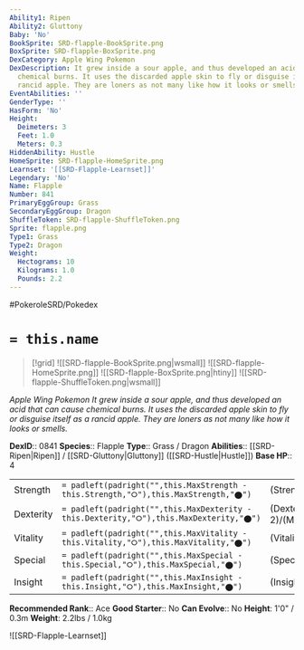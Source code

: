 ```yaml
---
Ability1: Ripen
Ability2: Gluttony
Baby: 'No'
BookSprite: SRD-flapple-BookSprite.png
BoxSprite: SRD-flapple-BoxSprite.png
DexCategory: Apple Wing Pokemon
DexDescription: It grew inside a sour apple, and thus developed an acid that can cause
  chemical burns. It uses the discarded apple skin to fly or disguise itself as a
  rancid apple. They are loners as not many like how it looks or smells.
EventAbilities: ''
GenderType: ''
HasForm: 'No'
Height:
  Deimeters: 3
  Feet: 1.0
  Meters: 0.3
HiddenAbility: Hustle
HomeSprite: SRD-flapple-HomeSprite.png
Learnset: '[[SRD-Flapple-Learnset]]'
Legendary: 'No'
Name: Flapple
Number: 841
PrimaryEggGroup: Grass
SecondaryEggGroup: Dragon
ShuffleToken: SRD-flapple-ShuffleToken.png
Sprite: flapple.png
Type1: Grass
Type2: Dragon
Weight:
  Hectograms: 10
  Kilograms: 1.0
  Pounds: 2.2
---
```


#PokeroleSRD/Pokedex

# `= this.name`

> [!grid]
> ![[SRD-flapple-BookSprite.png|wsmall]]
> ![[SRD-flapple-HomeSprite.png]]
> ![[SRD-flapple-BoxSprite.png|htiny]]
> ![[SRD-flapple-ShuffleToken.png|wsmall]]


*Apple Wing Pokemon*
*It grew inside a sour apple, and thus developed an acid that can cause chemical burns. It uses the discarded apple skin to fly or disguise itself as a rancid apple. They are loners as not many like how it looks or smells.*

**DexID**:: 0841
**Species**:: Flapple
**Type**:: Grass / Dragon
**Abilities**:: [[SRD-Ripen|Ripen]] / [[SRD-Gluttony|Gluttony]] ([[SRD-Hustle|Hustle]])
**Base HP**:: 4

|           |                                                                                        |                                          |
| --------- | -------------------------------------------------------------------------------------- | ---------------------------------------- |
| Strength  | `= padleft(padright("",this.MaxStrength - this.Strength,"⭘"),this.MaxStrength,"⬤")`    | (Strength::3)/(MaxStrength::6)   |
| Dexterity | `= padleft(padright("",this.MaxDexterity - this.Dexterity,"⭘"),this.MaxDexterity,"⬤")` | (Dexterity:: 2)/(MaxDexterity::5) |
| Vitality  | `= padleft(padright("",this.MaxVitality - this.Vitality,"⭘"),this.MaxVitality,"⬤")`    | (Vitality::2)/(MaxVitality::5)   |
| Special   | `= padleft(padright("",this.MaxSpecial - this.Special,"⭘"),this.MaxSpecial,"⬤")`       | (Special::3)/(MaxSpecial::6)     |
| Insight   | `= padleft(padright("",this.MaxInsight - this.Insight,"⭘"),this.MaxInsight,"⬤")`       | (Insight::2)/(MaxInsight::4)     |


**Recommended Rank**:: Ace
**Good Starter**:: No
**Can Evolve**:: No
**Height**: 1'0" / 0.3m
**Weight**: 2.2lbs / 1.0kg

![[SRD-Flapple-Learnset]]